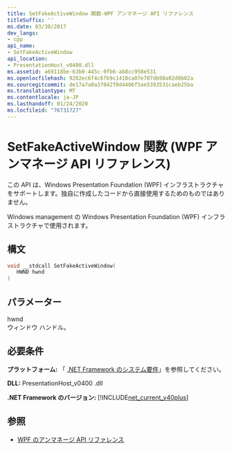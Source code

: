 ```yaml
---
title: SetFakeActiveWindow 関数-WPF アンマネージ API リファレンス
titleSuffix: ''
ms.date: 03/30/2017
dev_langs:
- cpp
api_name:
- SetFakeActiveWindow
api_location:
- PresentationHost_v0400.dll
ms.assetid: a69118be-63b0-445c-9fb6-ab8cc958e531
ms.openlocfilehash: 9282ec6f4c6fb9c1410ca07e707db98a02d0b02a
ms.sourcegitcommit: de17a7a0a37042f0d4406f5ae5393531caeb25ba
ms.translationtype: MT
ms.contentlocale: ja-JP
ms.lasthandoff: 01/24/2020
ms.locfileid: "76731727"
---
```

# <a name="setfakeactivewindow-function-wpf-unmanaged-api-reference"></a>SetFakeActiveWindow 関数 (WPF アンマネージ API リファレンス)
この API は、Windows Presentation Foundation (WPF) インフラストラクチャをサポートします。独自に作成したコードから直接使用するためのものではありません。  
  
 Windows management の Windows Presentation Foundation (WPF) インフラストラクチャで使用されます。  
  
## <a name="syntax"></a>構文  
  
```cpp  
void __stdcall SetFakeActiveWindow(  
   HWND hwnd  
)  
```  
  
## <a name="parameters"></a>パラメーター  
 hwnd  
 ウィンドウ ハンドル。  
  
## <a name="requirements"></a>必要条件  
 **プラットフォーム:** 「 [.NET Framework のシステム要件](../../get-started/system-requirements.md)」を参照してください。  
  
 **DLL:** PresentationHost_v0400 .dll  
  
 **.NET Framework のバージョン:** [!INCLUDE[net_current_v40plus](../../../../includes/net-current-v40plus-md.md)]  
  
## <a name="see-also"></a>参照

- [WPF のアンマネージ API リファレンス](wpf-unmanaged-api-reference.md)
